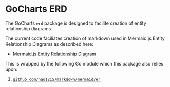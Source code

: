 # GoCharts ERD

The GoCharts `erd` package is designed to facilite creation of entity relationship diagrams.

The current code faciliates creation of markdown used in Mermaid.js Entity Relationship Diagrams as described here:

* [Mermaid.js Entity Relationship Diagram](https://mermaid.js.org/syntax/entityRelationshipDiagram.html)

This is wrapped by the following Go module which this package also relies upon:

1. [`github.com/nao1215/markdown/mermaid/er`](https://pkg.go.dev/github.com/nao1215/markdown/mermaid/er)

